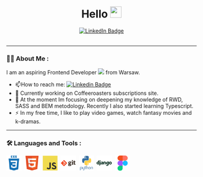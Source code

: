 <div id="header" align="center">
  <h1>
 Hello
  <img src="https://media.giphy.com/media/hvRJCLFzcasrR4ia7z/giphy.gif" width="30px" height="30px'/>
</h1>
  <img src="https://img.freepik.com/free-vector/colorful-illustration-female-programmer-working_23-2148277397.jpg?w=900&t=st=1651306714~exp=1651307314~hmac=51d4a9c1ab933dcf446c19d24df69dee3000f431d303cd3f561ea2aa4b0719a9" width="150"/>
</div>
<div id="badges" align="center">
  <a href="https://www.linkedin.com/in/dominika-papierska/"><img src="https://img.shields.io/badge/LinkedIn-blue?style=for-the-badge&logo=linkedin&logoColor=white" alt="LinkedIn Badge"/></a>
</div>
<div align="center">
  <img  src="https://komarev.com/ghpvc/?username=dominikapap&style=flat-square&color=blue" alt=""/>
</div>


---

### :woman_technologist: About Me :
I am an aspiring Frontend Developer <img src="https://media.giphy.com/media/WUlplcMpOCEmTGBtBW/giphy.gif" width="30"> from Warsaw.

- :mailbox:How to reach me: [![Linkedin Badge](https://img.shields.io/badge/LinkedIn-blue?style=for-the-badge&logo=linkedin&logoColor=white)](https://www.linkedin.com/in/dominika-papierska/)
- :telescope: Currently working on Coffeeroasters subscriptions site.
- :seedling: At the moment Im focusing on deepening my knowledge of RWD, SASS and BEM metodology. Recently I also started learning Typescript. 
- :zap: In my free time, I like to play video games, watch fantasy movies and k-dramas. 

---

### :hammer_and_wrench: Languages and Tools :
<div>
 
  <img src="https://github.com/devicons/devicon/blob/master/icons/css3/css3-plain-wordmark.svg"  title="CSS3" alt="CSS" width="40" height="40"/>&nbsp;
  <img src="https://github.com/devicons/devicon/blob/master/icons/html5/html5-original.svg" title="HTML5" alt="HTML" width="40" height="40"/>&nbsp;
  <img src="https://github.com/devicons/devicon/blob/master/icons/javascript/javascript-original.svg" title="JavaScript" alt="JavaScript" width="40" height="40"/>&nbsp;
  <img src="https://github.com/devicons/devicon/blob/master/icons/git/git-original-wordmark.svg" title="Git" alt="Git" width="40" height="40"/>&nbsp;
  <img src="https://github.com/devicons/devicon/blob/master/icons/python/python-original-wordmark.svg" title="Python" alt="Python" width="40" height="40"/>&nbsp;
  <img src="https://github.com/devicons/devicon/blob/master/icons/django/django-plain-wordmark.svg" title="Django" alt="Django" width="40" height="40"/>&nbsp;
  <img src="https://github.com/devicons/devicon/blob/master/icons/figma/figma-original.svg" title="Figma" alt="Figma" width="40" height="40"/>&nbsp;
</div>

<!--
**dominikapap/dominikapap** is a ✨ _special_ ✨ repository because its `README.md` (this file) appears on your GitHub profile.

Here are some ideas to get you started:

- 🔭 I’m currently working on ...
- 🌱 I’m currently learning ...
- 👯 I’m looking to collaborate on ...
- 🤔 I’m looking for help with ...
- 💬 Ask me about ...
- 📫 How to reach me: ...
- 😄 Pronouns: ...
- ⚡ Fun fact: ...
-->
